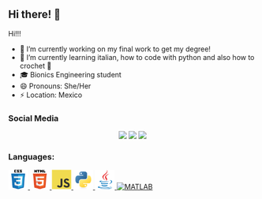 ## Hi there! 👋

<!--**ElisaaTovar/ElisaaTovar** is a ✨ _special_ ✨ repository because its `README.md` (this file) appears on your GitHub profile.-->

Hi!!! 

- 🔭 I’m currently working on my final work to get my degree!
- 🌱 I’m currently learning italian, how to code with python and also how to crochet 💖
- 🎓 Bionics Engineering student
- 😄 Pronouns: She/Her
- ⚡ Location: Mexico

<h3> Social Media </h3>
</div>

<div align="center">
  <a href="https://www.instagram.com/etovuwu/" target="_blank"><img src="https://img.shields.io/badge/-Instagram-%23E4405F?style=for-the-badge&logo=instagram&logoColor=white" target="_blank"></a>
  <a href="https://www.linkedin.com/in/ana-elisa-p%C3%A9rez-tovar-43b82b31b/" target="_blank"><img src="https://img.shields.io/badge/-LinkedIn-%230077B5?style=for-the-badge&logo=linkedin&logoColor=white" target="_blank"></a> 
  <a href="mailto:perez.anaelisa6im01@gmail.com"><img src="https://img.shields.io/badge/-Gmail-%23333?style=for-the-badge&logo=gmail&logoColor=white&color=red" target="_blank"></a>
</div>

<h3 align="left">Languages:</h3>
	<a href="https://www.w3schools.com/css/" target="_blank"> <img src="https://raw.githubusercontent.com/devicons/devicon/master/icons/css3/css3-original-wordmark.svg" alt="css3" width="40" height="40"/> </a>
	<a href="https://www.w3.org/html/" target="_blank"> <img src="https://raw.githubusercontent.com/devicons/devicon/master/icons/html5/html5-original-wordmark.svg" alt="html5" width="40" height="40"/> </a>
	<a href="https://developer.mozilla.org/en-US/docs/Web/JavaScript" target="_blank"> <img src="https://raw.githubusercontent.com/devicons/devicon/master/icons/javascript/javascript-original.svg" alt="javascript" width="40" height="40"/> </a>
	<a href="https://www.python.org" target="_blank"> <img src="https://raw.githubusercontent.com/devicons/devicon/master/icons/python/python-original.svg" alt="python" width="40" height="40"/> </a>
	<a href="https://www.java.com/" target="_blank"> <img src="https://raw.githubusercontent.com/devicons/devicon/master/icons/java/java-original.svg" alt="java" width="40" height="40"/> </a>
 	<a href="https://la.mathworks.com/products/matlab.html" target="_blank"> <img src="https://upload.wikimedia.org/wikipedia/commons/thumb/2/21/Matlab_Logo.png/1005px-Matlab_Logo.png?20240227214640" alt="MATLAB" width="40" height="40"/> </a>
</p>

<!--- 👯 I’m looking to collaborate on ...
<!--- 🤔 I’m looking for help with ...-->
<!--- 💬 Ask me about ...-->
<!--- 📫 How to reach me: ...-->

